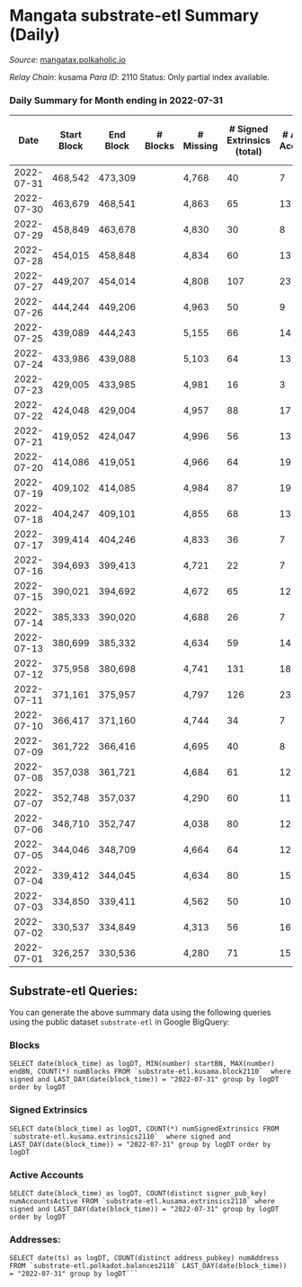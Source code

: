 # Mangata substrate-etl Summary (Daily)

_Source_: [mangatax.polkaholic.io](https://mangatax.polkaholic.io)

*Relay Chain*: kusama
*Para ID*: 2110
Status: Only partial index available.


### Daily Summary for Month ending in 2022-07-31


| Date | Start Block | End Block | # Blocks | # Missing | # Signed Extrinsics (total) | # Active Accounts | # Addresses with Balances | # Events | # Transfers | # XCM Transfers In | # XCM Transfers Out |
| ---- | ----------- | --------- | -------- | --------- | --------------------------- | ----------------- | ------------------------- | -------- | ----------- | ------------------ | ------------------- |
| 2022-07-31 | 468,542 | 473,309 |  | 4,768 | 40 | 7 | 1,180 | 9,746 |   | 1 ($1,252.18) | 5 ($424.04) |
| 2022-07-30 | 463,679 | 468,541 |  | 4,863 | 65 | 13 |  | 9,962 |   |   | 4 ($1,935.09) |
| 2022-07-29 | 458,849 | 463,678 |  | 4,830 | 30 | 8 |  | 9,861 |   |   | 3 ($574.00) |
| 2022-07-28 | 454,015 | 458,848 |  | 4,834 | 60 | 13 |  | 9,895 |   |   | 2 ($112.00) |
| 2022-07-27 | 449,207 | 454,014 |  | 4,808 | 107 | 23 |  | 9,909 | 6 ($178.32) | 2 ($733.57) | 8 ($2,515.85) |
| 2022-07-26 | 444,244 | 449,206 |  | 4,963 | 50 | 9 |  | 10,161 | 4  | 1 ($10.81) | 3 ($658.26) |
| 2022-07-25 | 439,089 | 444,243 |  | 5,155 | 66 | 14 |  | 10,596 | 2  | 2 ($127.37) | 1 ($23.16) |
| 2022-07-24 | 433,986 | 439,088 |  | 5,103 | 64 | 13 |  | 10,443 |   | 1 ($98.60) | 2 ($1,360.75) |
| 2022-07-23 | 429,005 | 433,985 |  | 4,981 | 16 | 3 |  | 10,147 |   |   |   |
| 2022-07-22 | 424,048 | 429,004 |  | 4,957 | 88 | 17 |  | 10,179 | 2  | 1 ($277.48) |   |
| 2022-07-21 | 419,052 | 424,047 |  | 4,996 | 56 | 13 |  | 10,226 | 2  | 2 ($79.13) |   |
| 2022-07-20 | 414,086 | 419,051 |  | 4,966 | 64 | 19 |  | 10,175 |   | 2 ($239.94) |   |
| 2022-07-19 | 409,102 | 414,085 |  | 4,984 | 87 | 19 |  | 10,292 |   | 4 ($798.90) |   |
| 2022-07-18 | 404,247 | 409,101 |  | 4,855 | 68 | 13 |  | 9,963 |   | 4 ($1,252.69) |   |
| 2022-07-17 | 399,414 | 404,246 |  | 4,833 | 36 | 7 |  | 9,873 |   | 2 ($347.02) |   |
| 2022-07-16 | 394,693 | 399,413 |  | 4,721 | 22 | 7 |  | 9,635 |   | 1 ($6.51) |   |
| 2022-07-15 | 390,021 | 394,692 |  | 4,672 | 65 | 12 |  | 9,538 | 1  | 1 ($16.32) |   |
| 2022-07-14 | 385,333 | 390,020 |  | 4,688 | 26 | 7 |  | 9,574 |   | 2 ($491.26) |   |
| 2022-07-13 | 380,699 | 385,332 |  | 4,634 | 59 | 14 |  | 9,496 |   |   |   |
| 2022-07-12 | 375,958 | 380,698 |  | 4,741 | 131 | 18 |  | 9,811 |   | 8 ($83.15) | 2 ($116.14) |
| 2022-07-11 | 371,161 | 375,957 |  | 4,797 | 126 | 23 |  | 9,919 | 1  | 1 ($96.34) | 2 ($236.65) |
| 2022-07-10 | 366,417 | 371,160 |  | 4,744 | 34 | 7 |  | 9,697 |   | 2 ($55.93) | 1 ($107.65) |
| 2022-07-09 | 361,722 | 366,416 |  | 4,695 | 40 | 8 |  | 9,607 |   | 3 ($53.33) |   |
| 2022-07-08 | 357,038 | 361,721 |  | 4,684 | 61 | 12 |  | 9,605 |   | 3 ($2,410.42) |   |
| 2022-07-07 | 352,748 | 357,037 |  | 4,290 | 60 | 11 |  | 7,384 |   |   | 2 ($0.0047) |
| 2022-07-06 | 348,710 | 352,747 |  | 4,038 | 80 | 12 |  | 8,282 |   | 3 ($66.06) |   |
| 2022-07-05 | 344,046 | 348,709 |  | 4,664 | 64 | 12 |  | 9,570 | 1  | 3 ($876.53) |   |
| 2022-07-04 | 339,412 | 344,045 |  | 4,634 | 80 | 15 |  | 9,534 |   | 5 ($4,872.94) |   |
| 2022-07-03 | 334,850 | 339,411 |  | 4,562 | 50 | 10 |  | 9,303 |   |   |   |
| 2022-07-02 | 330,537 | 334,849 |  | 4,313 | 56 | 16 |  | 8,842 |   | 1 ($24.63) |   |
| 2022-07-01 | 326,257 | 330,536 |  | 4,280 | 71 | 15 |  | 8,816 | 1  | 4 ($708.44) |   |

## Substrate-etl Queries:
You can generate the above summary data using the following queries using the public dataset `substrate-etl` in Google BigQuery:


### Blocks
```
SELECT date(block_time) as logDT, MIN(number) startBN, MAX(number) endBN, COUNT(*) numBlocks FROM `substrate-etl.kusama.block2110`  where signed and LAST_DAY(date(block_time)) = "2022-07-31" group by logDT order by logDT
```


### Signed Extrinsics
```
SELECT date(block_time) as logDT, COUNT(*) numSignedExtrinsics FROM `substrate-etl.kusama.extrinsics2110`  where signed and LAST_DAY(date(block_time)) = "2022-07-31" group by logDT order by logDT
```


### Active Accounts
```
SELECT date(block_time) as logDT, COUNT(distinct signer_pub_key) numAccountsActive FROM `substrate-etl.kusama.extrinsics2110` where signed and LAST_DAY(date(block_time)) = "2022-07-31" group by logDT order by logDT
```


### Addresses:
```
SELECT date(ts) as logDT, COUNT(distinct address_pubkey) numAddress FROM `substrate-etl.polkadot.balances2110` LAST_DAY(date(block_time)) = "2022-07-31" group by logDT```

